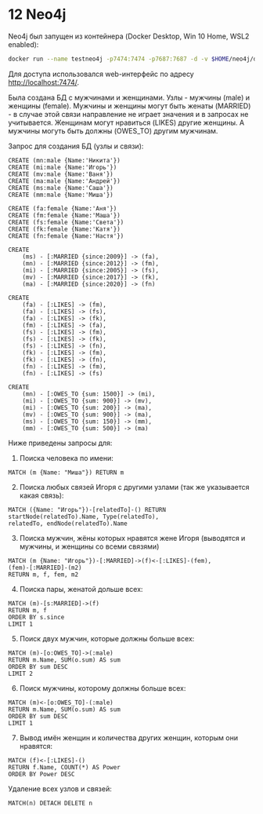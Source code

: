 # 12 Neo4j

Neo4j был запущен из контейнера (Docker Desktop, Win 10 Home, WSL2 enabled):
```bash
docker run --name testneo4j -p7474:7474 -p7687:7687 -d -v $HOME/neo4j/data:/data -v $HOME/neo4j/logs:/logs -v $HOME/neo4j/import:/var/lib/neo4j/import -v $HOME/neo4j/plugins:/plugins --env NEO4J_AUTH=neo4j/test neo4j:latest
```
Для доступа использовался web-интерфейс по адресу [http://localhost:7474/](http://localhost:7474/).

Была создана БД с мужчинами и женщинами. Узлы - мужчины (male) и женщины (female). Мужчины и женщины могут быть женаты (MARRIED) - в случае этой связи направление не играет значения и в запросах не учитывается. Женщинам могут нравиться (LIKES) другие женщины. А мужчины могуть быть должны (OWES_TO) другим мужчинам.

Запрос для создания БД (узлы и связи):
```
CREATE (mn:male {Name:'Никита'})
CREATE (mi:male {Name:'Игорь'})
CREATE (mv:male {Name:'Ваня'})
CREATE (ma:male {Name:'Андрей'})
CREATE (ms:male {Name:'Саша'})
CREATE (mm:male {Name:'Миша'})

CREATE (fa:female {Name:'Аня'})
CREATE (fm:female {Name:'Маша'})
CREATE (fs:female {Name:'Света'})
CREATE (fk:female {Name:'Катя'})
CREATE (fn:female {Name:'Настя'})
   
CREATE 
    (ms) - [:MARRIED {since:2009}] -> (fa),
    (mn) - [:MARRIED {since:2012}] -> (fm),
    (mi) - [:MARRIED {since:2005}] -> (fs),
    (mv) - [:MARRIED {since:2017}] -> (fk),
    (ma) - [:MARRIED {since:2020}] -> (fn)

CREATE
    (fa) - [:LIKES] -> (fm),
    (fa) - [:LIKES] -> (fs),
    (fa) - [:LIKES] -> (fk),
    (fm) - [:LIKES] -> (fa),
    (fs) - [:LIKES] -> (fm),
    (fs) - [:LIKES] -> (fk),
    (fs) - [:LIKES] -> (fn),
    (fk) - [:LIKES] -> (fm),
    (fk) - [:LIKES] -> (fn),
    (fn) - [:LIKES] -> (fm),
    (fn) - [:LIKES] -> (fs)
    
CREATE 
    (mn) - [:OWES_TO {sum: 1500}] -> (mi),
    (mi) - [:OWES_TO {sum: 900}] -> (mv),
    (mi) - [:OWES_TO {sum: 200}] -> (ma),
    (mv) - [:OWES_TO {sum: 900}] -> (ma),
    (ms) - [:OWES_TO {sum: 150}] -> (mm),
    (mm) - [:OWES_TO {sum: 500}] -> (ma)
```

Ниже приведены запросы для:    
1) Поиска человека по имени:
```    
MATCH (m {Name: "Миша"}) RETURN m
```
2) Поиска любых связей Игоря с другими узлами (так же указывается какая связь):
```
MATCH ({Name: "Игорь"})-[relatedTo]-() RETURN startNode(relatedTo).Name, Type(relatedTo), 
relatedTo, endNode(relatedTo).Name
```
3) Поиска мужчин, жёны которых нравятся жене Игоря (выводятся и мужчины, и женщины со всеми связями)
```
MATCH (m {Name: "Игорь"})-[:MARRIED]->(f)<-[:LIKES]-(fem),
(fem)-[:MARRIED]-(m2)
RETURN m, f, fem, m2
```
4) Поиска пары, женатой дольше всех:
```
MATCH (m)-[s:MARRIED]->(f)
RETURN m, f
ORDER BY s.since 
LIMIT 1
```
5) Поиск двух мужчин, которые должны больше всех:
```
MATCH (m)-[o:OWES_TO]->(:male)
RETURN m.Name, SUM(o.sum) AS sum
ORDER BY sum DESC
LIMIT 2
```
6) Поиск мужчины, которому должны больше всех:
```
MATCH (m)<-[o:OWES_TO]-(:male)
RETURN m.Name, SUM(o.sum) AS sum
ORDER BY sum DESC
LIMIT 1
```
7) Вывод имён женщин и количества других женщин, которым они нравятся:
```
MATCH (f)<-[:LIKES]-()
RETURN f.Name, COUNT(*) AS Power
ORDER BY Power DESC
```

Удаление всех узлов и связей:
```
MATCH(n) DETACH DELETE n
```
